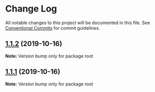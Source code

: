 # Change Log

All notable changes to this project will be documented in this file.
See [Conventional Commits](https://conventionalcommits.org) for commit guidelines.

## [1.1.2](https://github.com/wengpengfei/bee-cli/compare/v1.1.1...v1.1.2) (2019-10-16)

**Note:** Version bump only for package root





## [1.1.1](https://github.com/wengpengfei/bee-cli/compare/v1.1.0...v1.1.1) (2019-10-16)

**Note:** Version bump only for package root
